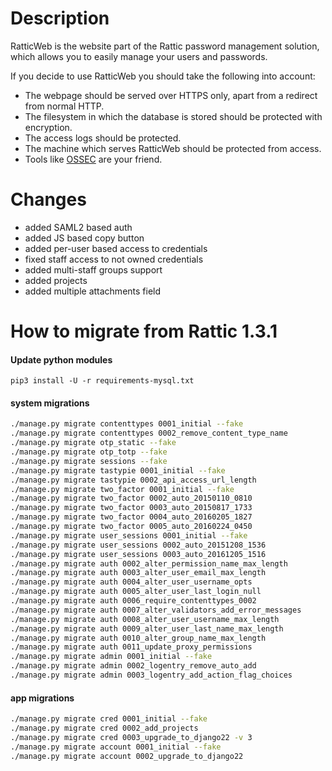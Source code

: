 # Description

RatticWeb is the website part of the Rattic password management solution, which allows you to easily manage your users and passwords.

If you decide to use RatticWeb you should take the following into account:
* The webpage should be served over HTTPS only, apart from a redirect from normal HTTP.
* The filesystem in which the database is stored should be protected with encryption.
* The access logs should be protected.
* The machine which serves RatticWeb should be protected from access.
* Tools like [OSSEC](http://www.ossec.net/) are your friend.

# Changes

* added SAML2 based auth
* added JS based copy button
* added per-user based access to credentials
* fixed staff access to not owned credentials
* added multi-staff groups support
* added projects
* added multiple attachments field

# How to migrate from Rattic 1.3.1 

#### Update python modules

```
pip3 install -U -r requirements-mysql.txt
```

#### system migrations
```bash
./manage.py migrate contenttypes 0001_initial --fake
./manage.py migrate contenttypes 0002_remove_content_type_name
./manage.py migrate otp_static --fake
./manage.py migrate otp_totp --fake
./manage.py migrate sessions --fake
./manage.py migrate tastypie 0001_initial --fake
./manage.py migrate tastypie 0002_api_access_url_length
./manage.py migrate two_factor 0001_initial --fake
./manage.py migrate two_factor 0002_auto_20150110_0810
./manage.py migrate two_factor 0003_auto_20150817_1733
./manage.py migrate two_factor 0004_auto_20160205_1827
./manage.py migrate two_factor 0005_auto_20160224_0450
./manage.py migrate user_sessions 0001_initial --fake
./manage.py migrate user_sessions 0002_auto_20151208_1536
./manage.py migrate user_sessions 0003_auto_20161205_1516
./manage.py migrate auth 0002_alter_permission_name_max_length
./manage.py migrate auth 0003_alter_user_email_max_length
./manage.py migrate auth 0004_alter_user_username_opts
./manage.py migrate auth 0005_alter_user_last_login_null
./manage.py migrate auth 0006_require_contenttypes_0002
./manage.py migrate auth 0007_alter_validators_add_error_messages
./manage.py migrate auth 0008_alter_user_username_max_length
./manage.py migrate auth 0009_alter_user_last_name_max_length
./manage.py migrate auth 0010_alter_group_name_max_length
./manage.py migrate auth 0011_update_proxy_permissions
./manage.py migrate admin 0001_initial --fake
./manage.py migrate admin 0002_logentry_remove_auto_add
./manage.py migrate admin 0003_logentry_add_action_flag_choices
```
#### app migrations
```bash
./manage.py migrate cred 0001_initial --fake
./manage.py migrate cred 0002_add_projects
./manage.py migrate cred 0003_upgrade_to_django22 -v 3
./manage.py migrate account 0001_initial --fake
./manage.py migrate account 0002_upgrade_to_django22
```
